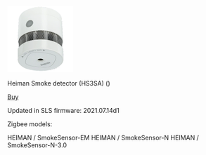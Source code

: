 ![icon](icon.png)

Heiman Smoke detector (HS3SA) ()

[Buy](http://alli.pub/5wabnp)

Updated in SLS firmware: 2021.07.14d1

Zigbee models:

HEIMAN / SmokeSensor-EM
HEIMAN / SmokeSensor-N
HEIMAN / SmokeSensor-N-3.0
